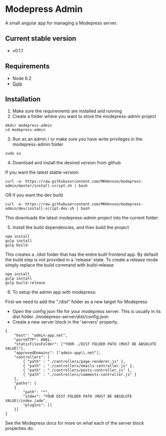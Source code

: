 # Modepress Admin
A small angular app for managing a Modepress server.

## Current stable version
* v0.1.1

## Requirements
* Node 6.2
* [Gulp](https://github.com/gulpjs/gulp/blob/master/docs/getting-started.md)

## Installation

1) Make sure the requirements are installed and running
2) Create a folder where you want to store the modepress-admin project

```
mkdir modepress-admin
cd modepress-admin
```

3) Run as an admin / or make sure you have write privileges in the modepress-admin folder
```
sudo su
```

4) Download and install the desired version from github

If you want the latest stable version:

```
curl -o- https://raw.githubusercontent.com/MKHenson/modepress-admin/master/install-script.sh | bash
```

OR if you want the dev build

```
curl -o- https://raw.githubusercontent.com/MKHenson/modepress-admin/dev/install-script-dev.sh | bash
```

This downloads the latest modepress-admin project into the current folder.

5) Install the build dependencies, and then build the project

```
npm install
gulp install
gulp build
```

This creates a ./dist folder that has the entire built frontend app. By default the build step is not
provided in a 'release' state. To create a release mode simply replace the build command with build-release

```
npm install
gulp install
gulp build-release
```

6) To setup the admin app with modepress:

First we need to add the "./dist" folder as a new target for Modepress

* Open the config json file for your modepress server. This is usually in its dist folder ./modepress-server/dist/config.json
* Create a new server block in the 'servers' property.
```
{
    "host": "admin-app.net",
    "portHTTP": 8001,
    "staticFilesFolder": ["YOUR ./DIST FOLDER PATH (MUST BE ABSOLUTE VALUE)"],
    "approvedDomains": ["admin-app\\.net"],
    "controllers": [
        { "path" : "./controllers/page-renderer.js" },
        { "path" : "./controllers/emails-controller.js" },
        { "path" : "./controllers/posts-controller.js" },
        { "path" : "./controllers/comments-controller.js" }
    ],
    "paths": [
    {
        "path": "*",
        "index": "YOUR DIST FOLDER PATH (MUST BE ABSOLUTE VALUE)/index.jade",
        "plugins": []
    }]
}
```

See the Modepress docs for more on what each of the server block properties do.